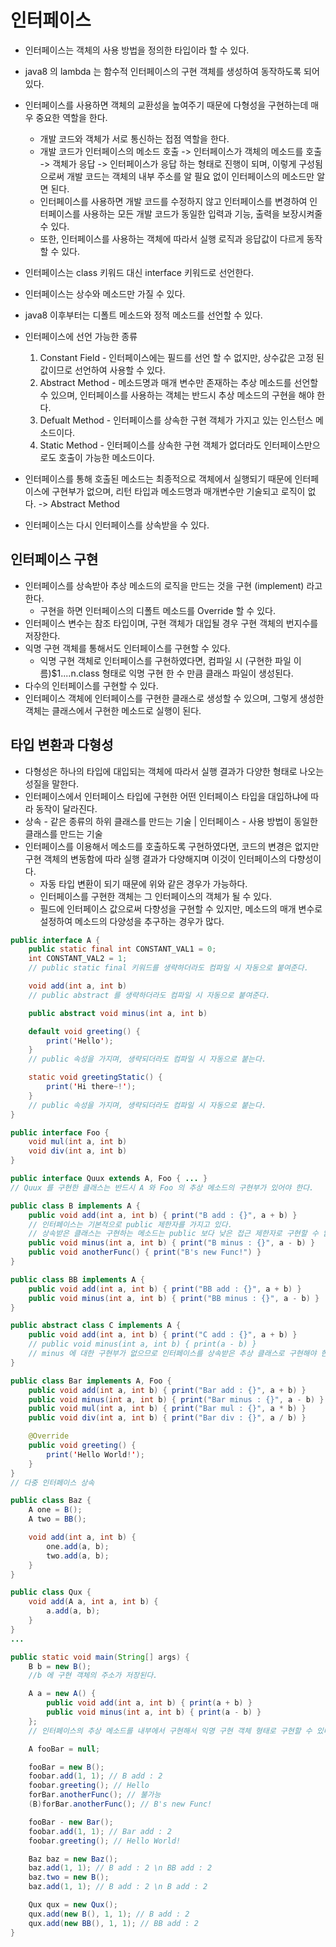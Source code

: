 # 인터페이스

- 인터페이스는 객체의 사용 방법을 정의한 타입이라 할 수 있다.
- java8 의 lambda 는 함수적 인터페이스의 구현 객체를 생성하여 동작하도록 되어 있다.
- 인터페이스를 사용하면 객체의 교환성을 높여주기 때문에 다형성을 구현하는데 매우 중요한 역할을 한다.
  - 개발 코드와 객체가 서로 통신하는 접점 역할을 한다.
  - 개발 코드가 인터페이스의 메소드 호출 -> 인터페이스가 객체의 메소드를 호출 -> 객체가 응답 -> 인터페이스가 응답 하는 형태로 진행이 되며, 이렇게 구성됨으로써 개발 코드는 객체의 내부 주소를 알 필요 없이 인터페이스의 메소드만 알면 된다.
  - 인터페이스를 사용하면 개발 코드를 수정하지 않고 인터페이스를 변경하여 인터페이스를 사용하는 모든 개발 코드가 동일한 입력과 기능, 출력을 보장시켜줄 수 있다.
  - 또한, 인터페이스를 사용하는 객체에 따라서 실행 로직과 응답값이 다르게 동작 할 수 있다.
- 인터페이스는 class 키워드 대신 interface 키워드로 선언한다.
- 인터페이스는 상수와 메소드만 가질 수 있다.
- java8 이후부터는 디폴트 메소드와 정적 메소드를 선언할 수 있다.
- 인터페이스에 선언 가능한 종류

  1. Constant Field - 인터페이스에는 필드를 선언 할 수 없지만, 상수값은 고정 된 값이므로 선언하여 사용할 수 있다.
  2. Abstract Method - 메소드명과 매개 변수만 존재하는 추상 메소드를 선언할 수 있으며, 인터페이스를 사용하는 객체는 반드시 추상 메소드의 구현을 해야 한다.
  3. Defualt Method - 인터페이스를 상속한 구현 객체가 가지고 있는 인스턴스 메소드이다.
  4. Static Method - 인터페이스를 상속한 구현 객체가 없더라도 인터페이스만으로도 호출이 가능한 메소드이다.

- 인터페이스를 통해 호출된 메소드는 최종적으로 객체에서 실행되기 때문에 인터페이스에 구현부가 없으며, 리턴 타입과 메소드명과 매개변수만 기술되고 로직이 없다. -> Abstract Method
- 인터페이스는 다시 인터페이스를 상속받을 수 있다.

## 인터페이스 구현

- 인터페이스를 상속받아 추상 메소드의 로직을 만드는 것을 구현 (implement) 라고 한다.
  - 구현을 하면 인터페이스의 디폴트 메소드를 Override 할 수 있다.
- 인터페이스 변수는 참조 타입이며, 구현 객체가 대입될 경우 구현 객체의 번지수를 저장한다.
- 익명 구현 객체를 통해서도 인터페이스를 구현할 수 있다.
  - 익명 구현 객체로 인터페이스를 구현하였다면, 컴파일 시 (구현한 파일 이름)\$1....n.class 형태로 익명 구현 한 수 만큼 클래스 파일이 생성된다.
- 다수의 인터페이스를 구현할 수 있다.
- 인터페이스 객체에 인터페이스를 구현한 클래스로 생성할 수 있으며, 그렇게 생성한 객체는 클래스에서 구현한 메소드로 실행이 된다.

## 타입 변환과 다형성

- 다형성은 하나의 타입에 대입되는 객체에 따라서 실행 결과가 다양한 형태로 나오는 성질을 말한다.
- 인터페이스에서 인터페이스 타입에 구현한 어떤 인터페이스 타입을 대입하냐에 따라 동작이 달라진다.
- 상속 - 같은 종류의 하위 클래스를 만드는 기술 | 인터페이스 - 사용 방법이 동일한 클래스를 만드는 기술
- 인터페이스를 이용해서 메소드를 호출하도록 구현하였다면, 코드의 변경은 없지만 구현 객체의 변동함에 따라 실행 결과가 다양해지며 이것이 인터페이스의 다향성이다.
  - 자동 타입 변환이 되기 때문에 위와 같은 경우가 가능하다.
  - 인터페이스를 구현한 객체는 그 인터페이스의 객체가 될 수 있다.
  - 필드에 인터페이스 값으로써 다향성을 구현할 수 있지만, 메소드의 매개 변수로 설정하여 메소드의 다양성을 추구하는 경우가 많다.

```JAVA
public interface A {
    public static final int CONSTANT_VAL1 = 0;
    int CONSTANT_VAL2 = 1;
    // public static final 키워드를 생략하더라도 컴파일 시 자동으로 붙여준다.

    void add(int a, int b)
    // public abstract 를 생략하더라도 컴파일 시 자동으로 붙여준다.

    public abstract void minus(int a, int b)

    default void greeting() {
        print('Hello');
    }
    // public 속성을 가지며, 생략되더라도 컴파일 시 자동으로 붙는다.

    static void greetingStatic() {
        print('Hi there~!');
    }
    // public 속성을 가지며, 생략되더라도 컴파일 시 자동으로 붙는다.
}

public interface Foo {
    void mul(int a, int b)
    void div(int a, int b)
}

public interface Quux extends A, Foo { ... }
// Quux 를 구현한 클래스는 반드시 A 와 Foo 의 추상 메소드의 구현부가 있어야 한다.

public class B implements A {
    public void add(int a, int b) { print("B add : {}", a + b) }
    // 인터페이스는 기본적으로 public 제한자를 가지고 있다.
    // 상속받은 클래스는 구현하는 메소드는 public 보다 낮은 접근 제한자로 구현할 수 없다.
    public void minus(int a, int b) { print("B minus : {}", a - b) }
    public void anotherFunc() { print("B's new Func!") }
}

public class BB implements A {
    public void add(int a, int b) { print("BB add : {}", a + b) }
    public void minus(int a, int b) { print("BB minus : {}", a - b) }
}

public abstract class C implements A {
    public void add(int a, int b) { print("C add : {}", a + b) }
    // public void minus(int a, int b) { print(a - b) }
    // minus 에 대한 구현부가 없으므로 인터페이스를 상속받은 추상 클래스로 구현해야 한다.
}

public class Bar implements A, Foo {
    public void add(int a, int b) { print("Bar add : {}", a + b) }
    public void minus(int a, int b) { print("Bar minus : {}", a - b) }
    public void mul(int a, int b) { print("Bar mul : {}", a * b) }
    public void div(int a, int b) { print("Bar div : {}", a / b) }

    @Override
    public void greeting() {
        print('Hello World!');
    }
}
// 다중 인터페이스 상속

public class Baz {
    A one = B();
    A two = BB();

    void add(int a, int b) {
        one.add(a, b);
        two.add(a, b);
    }
}

public class Qux {
    void add(A a, int a, int b) {
        a.add(a, b);
    }
}
...

public static void main(String[] args) {
    B b = new B();
    //b 에 구현 객체의 주소가 저장된다.

    A a = new A() {
        public void add(int a, int b) { print(a + b) }
        public void minus(int a, int b) { print(a - b) }
    };
    // 인터페이스의 추상 메소드를 내부에서 구현해서 익명 구현 객체 형태로 구현할 수 있다.

    A fooBar = null;

    fooBar = new B();
    foobar.add(1, 1); // B add : 2
    foobar.greeting(); // Hello
    forBar.anotherFunc(); // 불가능
    (B)forBar.anotherFunc(); // B's new Func!

    fooBar - new Bar();
    foobar.add(1, 1); // Bar add : 2
    foobar.greeting(); // Hello World!

    Baz baz = new Baz();
    baz.add(1, 1); // B add : 2 \n BB add : 2
    baz.two = new B();
    baz.add(1, 1); // B add : 2 \n B add : 2

    Qux qux = new Qux();
    qux.add(new B(), 1, 1); // B add : 2
    qux.add(new BB(), 1, 1); // BB add : 2
}
```

